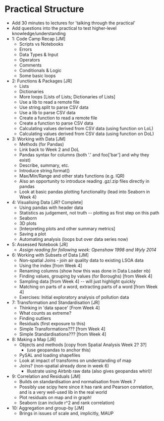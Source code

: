 # Practical Structure

- Add 30 minutes to lectures for 'talking through the practical'
- Add questions into the practical to test higher-level knowledge/understanding
- 1: Code Camp Recap [JM]
  - Scripts vs Notebooks
  - Errors
  - Data Types & Input
  - Operators
  - Comments
  - Conditionals & Logic
  - Some basic loops
- 2: Functions & Packages [JR]
  - Lists
  - Dictionaries
  - More loops [Lists of Lists; Dictionaries of Lists]
  - Use a lib to read a remote file
  - Use string.split to parse CSV data
  - Use a lib to parse CSV data
  - Create a function to read a remote file
  - Create a function to parse CSV data
  - Calculating values derived from CSV data (using function on LoL)
  - Calculating values derived from CSV data (using function on DoL)
- 3: Working with Data [JM]
  - Methods (for Pandas)
  - Link back to Week 2 and DoL
  - Pandas syntax for columns (both '.' and foo['bar'] and why they exist)
  - Describe, summary, etc.
  - Introduce string.format()
  - Max/Min/Range and other stats functions (e.g. IQR)
  - Also an opportunity to introduce reading .gz/.zip files directly in pandas
  - Look at basic pandas plotting functionality (lead into Seaborn in Week 4)
- 4: Visualising Data [JR? Complete]
  - Using pandas with header data
  - Statistics as judgement, not truth -- plotting as first step on this path
  - Seaborn 
  - 3D plots
  - [Interpreting plots and other summary metrics]
  - Saving a plot
  - Automating analysis (loops but over data series now)
- 5: Assessed Notebook [JR]
  - _Assign reading for following week: Openshaw 1998 and Wyly 2014_
- 6: Working with Subsets of Data [JM]
  - Non-spatial Joins - join air quality data to existing LSOA data
  - Using the index [from Week 4]
  - Renaming columns (show how this was done in Data Loader nb)
  - Finding values, grouping by values (for Boroughs) [from Week 4]
  - Sampling data [from Week 4] -- will just highlight quickly
  - Matching on parts of a word, extracting parts of a word [from Week 4]
  - Exercises: Initial exploratory analysis of pollution data 
- 7: Transformation and Standardisation [JR]
  - Thinking in 'data space' [From Week 4]
  - What counts as extreme?
  - Finding outliers
  - Residuals (first exposure to this)
  - Simple Transformations??? [from Week 4]
  - Simple Standardisations??? [from Week 4]
- 8: Making a Map [JR]
  - Objects and methods [copy from Spatial Analysis Week 2? 3?]
    - (use geopandas to anchor this)
  - PySAL and loading shapefiles
  - Look at impact of transforms on understanding of map
  - Joins? (non-spatial already done in week 6)
    - Illustrate using Airbnb raw data (also gives geopandas whirl)!
- 9: Correlation and Residuals [JM]
  - Builds on standardisation and normalisation from Week 7
  - Possibly use scipy here since it has rank and Pearson correlation, and is a very well-used lib in the real world
  - Plot residuals on map and in graph! 
  - Seaborn (can include r^2 and rank correlation)
- 10: Aggregation and group-by [JM]
  - Brings in issues of scale and, implicitly, MAUP